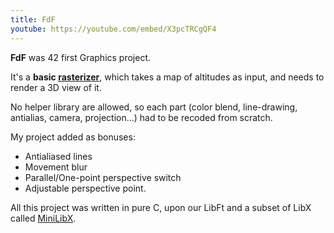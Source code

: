 ```yaml
---
title: FdF
youtube: https://youtube.com/embed/X3pcTRCgQF4
---
```


**FdF** was 42 first Graphics project.

It's a **basic [rasterizer](https://en.wikipedia.org/wiki/Rasterisation)**, which takes a map of altitudes as input, and needs to render a 3D view of it.

No helper library are allowed, so each part (color blend, line-drawing, antialias, camera, projection...) had to be recoded from scratch.

My project added as bonuses:

- Antialiased lines
- Movement blur
- Parallel/One-point perspective switch
- Adjustable perspective point.

All this project was written in pure C, upon our LibFt and a subset of LibX called [MiniLibX](https://github.com/abouvier/minilibx).
